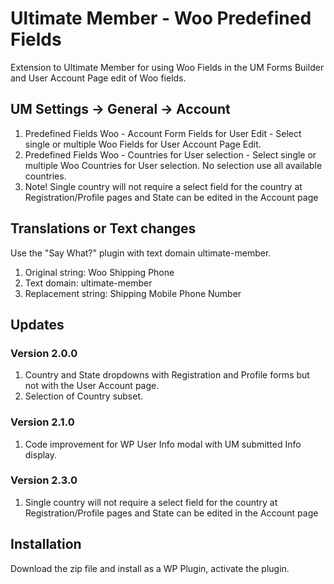 # Ultimate Member - Woo Predefined Fields
Extension to Ultimate Member for using Woo Fields in the UM Forms Builder and User Account Page edit of Woo fields.

## UM Settings -> General -> Account
1. Predefined Fields Woo - Account Form Fields for User Edit - Select single or multiple Woo Fields for User Account Page Edit.
2. Predefined Fields Woo - Countries for User selection - Select single or multiple Woo Countries for User selection. No selection use all available countries.
3. Note! Single country will not require a select field for the country at Registration/Profile pages and State can be edited in the Account page

## Translations or Text changes
Use the "Say What?" plugin with text domain ultimate-member.
1. Original string: Woo Shipping Phone
2. Text domain: ultimate-member
3. Replacement string: Shipping Mobile Phone Number

## Updates
### Version 2.0.0
1. Country and State dropdowns with Registration and Profile forms but not with the User Account page.
2. Selection of Country subset.

### Version 2.1.0
1. Code improvement for WP User Info modal with UM submitted Info display.

### Version 2.3.0
1. Single country will not require a select field for the country at Registration/Profile pages and State can be edited in the Account page

## Installation
Download the zip file and install as a WP Plugin, activate the plugin.
